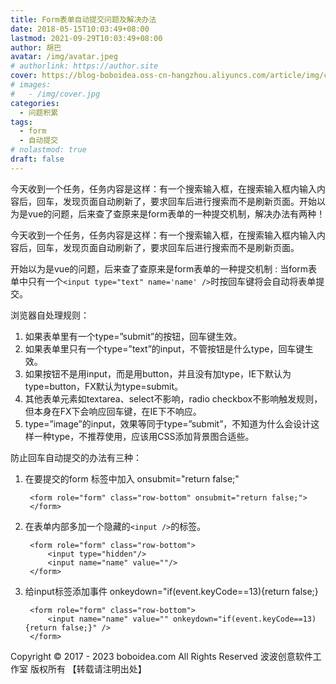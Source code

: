 ```yaml
---
title: Form表单自动提交问题及解决办法
date: 2018-05-15T10:03:49+08:00
lastmod: 2021-09-29T10:03:49+08:00
author: 胡巴
avatar: /img/avatar.jpeg
# authorlink: https://author.site
cover: https://blog-boboidea.oss-cn-hangzhou.aliyuncs.com/article/img/cover.jpg
# images:
#   - /img/cover.jpg
categories:
  - 问题积累
tags:
  - form
  - 自动提交
# nolastmod: true
draft: false
---
```


今天收到一个任务，任务内容是这样：有一个搜索输入框，在搜索输入框内输入内容后，回车，发现页面自动刷新了，要求回车后进行搜索而不是刷新页面。开始以为是vue的问题，后来查了查原来是form表单的一种提交机制，解决办法有两种！

<!--more-->

今天收到一个任务，任务内容是这样：有一个搜索输入框，在搜索输入框内输入内容后，回车，发现页面自动刷新了，要求回车后进行搜索而不是刷新页面。

开始以为是vue的问题，后来查了查原来是form表单的一种提交机制 : 当form表单中只有一个`<input type="text" name='name' />`时按回车键将会自动将表单提交。

浏览器自处理规则：

1. 如果表单里有一个type=”submit”的按钮，回车键生效。
2. 如果表单里只有一个type=”text”的input，不管按钮是什么type，回车键生效。
3. 如果按钮不是用input，而是用button，并且没有加type，IE下默认为type=button，FX默认为type=submit。
4. 其他表单元素如textarea、select不影响，radio checkbox不影响触发规则，但本身在FX下会响应回车键，在IE下不响应。
5. type=”image”的input，效果等同于type=”submit”，不知道为什么会设计这样一种type，不推荐使用，应该用CSS添加背景图合适些。

防止回车自动提交的办法有三种：

1. 在要提交的form 标签中加入 onsubmit="return false;"

        <form role="form" class="row-bottom" onsubmit="return false;">
        </form>

2. 在表单内部多加一个隐藏的`<input />`的标签。

        <form role="form" class="row-bottom">
            <input type="hidden"/>
            <input name="name" value=""/>
        </form>

3. 给input标签添加事件 onkeydown="if(event.keyCode==13){return false;}

        <form role="form" class="row-bottom">
            <input name="name" value="" onkeydown="if(event.keyCode==13){return false;}" />
        </form>

<!--declare-declare-->

Copyright &copy; 2017 - 2023 boboidea.com All Rights Reserved 波波创意软件工作室 版权所有 【转载请注明出处】
